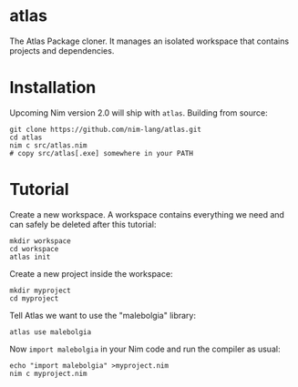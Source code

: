 # atlas
The Atlas Package cloner. It manages an isolated workspace that contains projects and dependencies.

# Installation

Upcoming Nim version 2.0 will ship with `atlas`. Building from source:

```
git clone https://github.com/nim-lang/atlas.git
cd atlas
nim c src/atlas.nim
# copy src/atlas[.exe] somewhere in your PATH
```

# Tutorial

Create a new workspace. A workspace contains everything we need and can safely be deleted after
this tutorial:

```
mkdir workspace
cd workspace
atlas init
```

Create a new project inside the workspace:

```
mkdir myproject
cd myproject
```

Tell Atlas we want to use the "malebolgia" library:

```
atlas use malebolgia
```

Now `import malebolgia` in your Nim code and run the compiler as usual:

```
echo "import malebolgia" >myproject.nim
nim c myproject.nim
```
